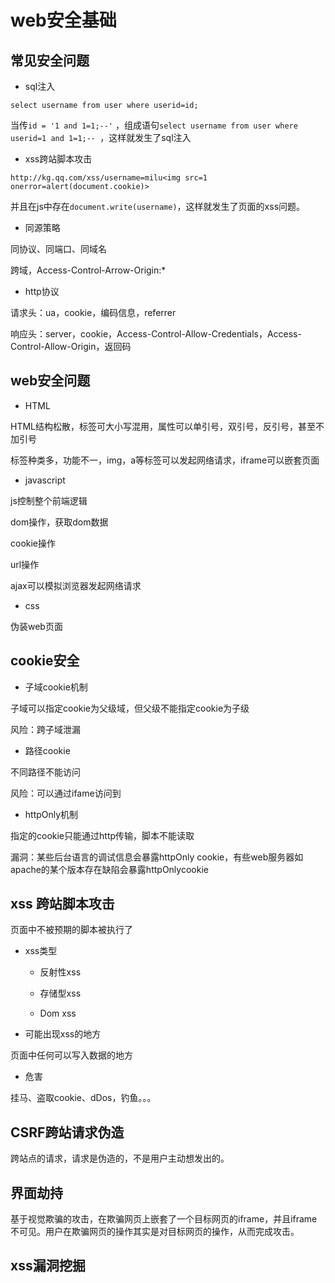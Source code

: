 # web安全基础

## 常见安全问题

- sql注入
	
`select username from user where userid=id;`

当传`id = '1 and 1=1;--'`  ，组成语句`select username from user where userid=1 and 1=1;-- `，这样就发生了sql注入

- xss跨站脚本攻击

`http://kg.qq.com/xss/username=milu<img src=1 onerror=alert(document.cookie)>`

并且在js中存在`document.write(username)`，这样就发生了页面的xss问题。

- 同源策略

同协议、同端口、同域名

跨域，Access-Control-Arrow-Origin:*

- http协议

请求头：ua，cookie，编码信息，referrer

响应头：server，cookie，Access-Control-Allow-Credentials，Access-Control-Allow-Origin，返回码

## web安全问题

- HTML

HTML结构松散，标签可大小写混用，属性可以单引号，双引号，反引号，甚至不加引号

标签种类多，功能不一，img，a等标签可以发起网络请求，iframe可以嵌套页面

- javascript

js控制整个前端逻辑

dom操作，获取dom数据

cookie操作

url操作

ajax可以模拟浏览器发起网络请求

- css

伪装web页面

## cookie安全

- 子域cookie机制

子域可以指定cookie为父级域，但父级不能指定cookie为子级

风险：跨子域泄漏

- 路径cookie

不同路径不能访问

风险：可以通过ifame访问到

- httpOnly机制

指定的cookie只能通过http传输，脚本不能读取

漏洞：某些后台语言的调试信息会暴露httpOnly cookie，有些web服务器如apache的某个版本存在缺陷会暴露httpOnlycookie


## xss 跨站脚本攻击

页面中不被预期的脚本被执行了

- xss类型

	- 反射性xss

	- 存储型xss

	- Dom xss

- 可能出现xss的地方

页面中任何可以写入数据的地方

- 危害

挂马、盗取cookie、dDos，钓鱼。。。


## CSRF跨站请求伪造

跨站点的请求，请求是伪造的，不是用户主动想发出的。

## 界面劫持

基于视觉欺骗的攻击，在欺骗网页上嵌套了一个目标网页的iframe，并且iframe不可见。用户在欺骗网页的操作其实是对目标网页的操作，从而完成攻击。

## xss漏洞挖掘




